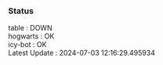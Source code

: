### Status


table : DOWN  
hogwarts : OK  
icy-bot : OK  
Latest Update : 2024-07-03 12:16:29.495934
